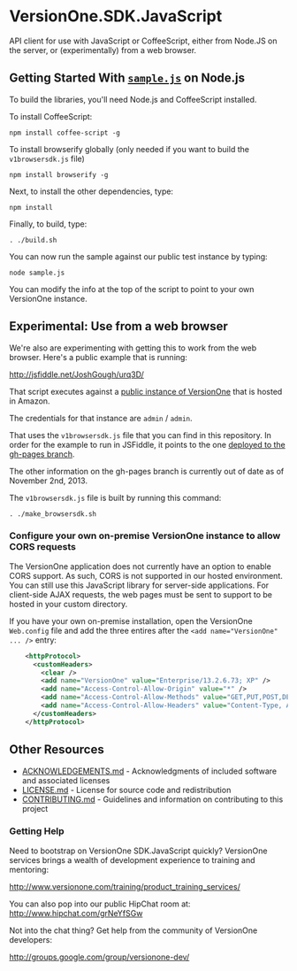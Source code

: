 # VersionOne.SDK.JavaScript 

API client for use with JavaScript or CoffeeScript, either from Node.JS on the server, or (experimentally)
from a web browser.

## Getting Started With [`sample.js`](sample.js) on Node.js

To build the libraries, you'll need Node.js and CoffeeScript installed.

To install CoffeeScript:

`npm install coffee-script -g`

To install browserify globally (only needed if you want to build the `v1browsersdk.js` file)

`npm install browserify -g` 

Next, to install the other dependencies, type:

`npm install`

Finally, to build, type:

`. ./build.sh`

You can now run the sample against our public test instance by typing:

`node sample.js`

You can modify the info at the top of the script to point to your own VersionOne instance.

## Experimental: Use from a web browser

We're also are experimenting with getting this to work from the web browser. Here's a public example that is running:

http://jsfiddle.net/JoshGough/urq3D/

That script executes against a [public instance of VersionOne](http://ec2-54-205-135-234.compute-1.amazonaws.com/VersionOne/) that is hosted in Amazon.

The credentials for that instance are `admin` / `admin`.

That uses the `v1browsersdk.js` file that you can find in this repository. In order 
for the example to run in JSFiddle, it points to the one [deployed to the gh-pages branch](http://versionone.github.io/VersionOne.SDK.JavaScript/v1browsersdk.js).

The other information on the gh-pages branch is currently out of date as of November 2nd, 2013.

The `v1browsersdk.js` file is built by running this command:

`. ./make_browsersdk.sh`

### Configure your own on-premise VersionOne instance to allow CORS requests

The VersionOne application does not currently have an option to enable CORS support. As such, CORS is not supported in our hosted environment. You can still use this JavaScript library for server-side applications. For client-side AJAX requests, the web pages must be sent to support to be hosted in your custom directory.

If you have your own on-premise installation, open the VersionOne `Web.config` file and add the three entires 
after the `<add name="VersionOne" ... />` entry:

```xml
    <httpProtocol>
      <customHeaders>
        <clear />
        <add name="VersionOne" value="Enterprise/13.2.6.73; XP" />
      	<add name="Access-Control-Allow-Origin" value="*" />
      	<add name="Access-Control-Allow-Methods" value="GET,PUT,POST,DELETE,OPTIONS" />
      	<add name="Access-Control-Allow-Headers" value="Content-Type, Authorization" />
      </customHeaders>
    </httpProtocol>
```

## Other Resources

* [ACKNOWLEDGEMENTS.md](https://github.com/versionone/VersionOne.SDK.JavaScript/blob/master/ACKNOWLEDGEMENTS.md) - Acknowledgments of included software and associated licenses
* [LICENSE.md](https://github.com/versionone/VersionOne.SDK.NET.APIClient/blob/master/LICENSE.md) - License for source code and redistribution
* [CONTRIBUTING.md](https://github.com/versionone/VersionOne.SDK.JavaScript/blob/master/CONTRIBUTING.md) - Guidelines and information on contributing to this project

### Getting Help
Need to bootstrap on VersionOne SDK.JavaScript quickly? VersionOne services brings a wealth of development experience to training and mentoring:

http://www.versionone.com/training/product_training_services/

You can also pop into our public HipChat room at: http://www.hipchat.com/grNeYfSGw

Not into the chat thing? Get help from the community of VersionOne developers:

http://groups.google.com/group/versionone-dev/
